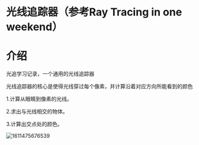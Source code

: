 # 光线追踪器（参考Ray Tracing in one weekend）

# 介绍

光追学习记录，一个通用的光线追踪器

光线追踪器的核心是使得光线穿过每个像素，并计算沿着对应方向所能看到的颜色 

1.计算从眼睛到像素的光线。

2.求出与光线相交的物体。

3.计算出交点处的颜色。 

![1611475676539](C:\Users\ADMINI~1\AppData\Local\Temp\1611475676539.png)
